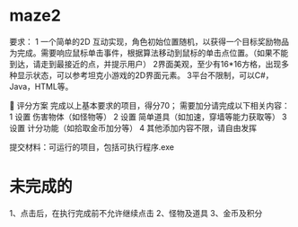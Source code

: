 # maze2

要求：
1 一个简单的2D 互动实现，角色初始位置随机，以获得一个目标奖励物品为完成。需要响应鼠标单击事件，根据算法移动到鼠标的单击点位置。（如果不能到达，请走到最接近的点，并提示用户）
2界面美观，至少有16*16方格，出现多种显示状态，可以参考坦克小游戏的2D界面元素。
3平台不限制，可以C#，Java，HTML等。

	评分方案
完成以上基本要求的项目，得分70；
需要加分请完成以下相关内容：
1 设置 伤害物体（如怪物等）
2 设置 简单道具（如加速，穿墙等能力获取等）
3 设置 计分功能（如拾取金币加分等）
4 其他添加内容不限，请自由发挥

提交材料：可运行的项目，包括可执行程序.exe

# 未完成的
1、点击后，在执行完成前不允许继续点击
2、怪物及道具
3、金币及积分

